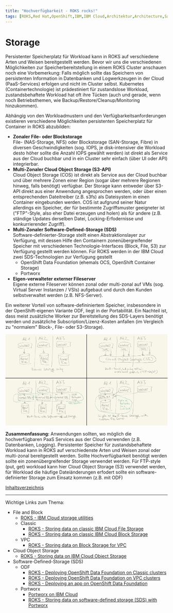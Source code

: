```yaml
---
title: "Hochverfügbarkeit - ROKS rocks!"
tags: [ROKS,Red Hat,OpenShift,IBM,IBM Cloud,Architektur,Architecture,Satellite,Cloud Satellite,Storage,SDS,Cloud Object Storage,S3FS,S3,Block Storage,File Storage,Software-defined Storage,Availabilty Zone,Hochverfügbarkeit,IBM Cloud Satellite]
---
```


# Storage

Persistenter Speicherplatz für Workload kann in ROKS auf verschiedene Arten und Weisen bereitgestellt werden. Bevor wir uns die verschiedenen Möglichkeiten zur Speicherbereitstellung in einem ROKS Cluster anschauen noch eine Vorbemerkung: Falls möglich sollte das Speichern von persistenten Information in Datenbanken und Logwerkzeugen in der Cloud (PaaS-Services) erfolgen und nicht im Cluster selbst. Kubernetes (Containertechnologie) ist prädestiniert für zustandslose Workload, zustandsbehaftete Workload hat oft ihre Tücken (auch und gerade, wenn noch Betriebsthemen, wie Backup/Restore/Cleanup/Monitoring hinzukommen).

Abhängig von den Workloadmustern und den Verfügbarkeitsanforderungen existieren verschiedene Möglichkeiten persistenten Speicherplatz für Container in ROKS abzubilden:
- **Zonaler File- oder Blockstorage**<br/>
  File- (NAS-Storage, NFS) oder Blockstorage (SAN-Storage, Fibre) in diversen Geschwindigkeiten (sog. IOPS, je disk-intensiver die Workload desto höher sollte die Anzahl IOPS gewählt werden) ist direkt als Service aus der Cloud buchbar und in ein Cluster sehr einfach (über UI oder API) integrierbar.
- **Multi-Zonaler Cloud Object Storage (S3-API)**<br/>
  Cloud Object Storage (COS) ist direkt als Service aus der Cloud buchbar und über mehrere Zonen einer Region (sogar über mehrere Regionen hinweg, falls benötigt) verfügbar. Der Storage kann entweder über S3-API direkt aus einer Anwendung angesprochen werden, oder über einen entsprechenden Dateitreiber (z.B. s3fs) als Dateisystem in einen Container eingebunden werden. COS ist aufgrund seiner Natur allerdings ein Speicher, der für bestimmte Zugriffsmuster geeigneter ist ("FTP"-Style, also eher Datei erzeugen und holen) als für andere (z.B. ständige Updates derselben Datei, Locking-Erfodernisse und konkurrierender Zugriff).
- **Multi-Zonaler Software-Defined-Storage (SDS)**<br>
  Software-definierter-Storage stellt einen Abstraktionslayer zur Verfügung, mit dessen Hilfe den Containern zonenübergreifender Speicher mit verschiedenen Technologie-Interfaces (Block, File, S3) zur Verfügung gestellt werden können. Für ROKS werden in der IBM Cloud zwei SDS-Technologien zur Verfügung gestellt<br/>
  - OpenShift Data Foundation (ehemals OCS, OpenShift Container Storage)
  - Portworx<br/>
- **Eigen-verwalteter externer Fileserver**<br/>
Eigene externe Fileserver können zonal oder multi-zonal auf VMs (sog. Virtual Server Instanzen / VSIs) aufgebaut und durch den Kunden selbstverwaltet werden (z.B. NFS-Server).

Ein weiterer Vorteil von software-defininiertem Speicher, insbesondere in der OpenShift-eigenen Variante ODF, liegt in der Portabilität. Ein Nachteil ist, dass meist zusätzliche Worker zur Bereitstellung des SDS-Layers benötigt werden und zusätzliche Subscription/Lizenz-Kosten anfallen (im Vergleich zu "normalem" Block-, File- oder S3-Storage).

![ROKS Storageoptionen](./images/roksstorage.jpg)

**Zusammenfassung:** Anwendungen sollten, wo möglich die hochverfügbaren PaaS Services aus der Cloud verwenden (z.B. Datenbanken, Logging). Persistenter Speicher für zustandsbehaftete Workload kann in ROKS auf verschiedenste Arten und Weisen zonal oder multi-zonal bereitgestellt werden. Sollte Hochverfügbarkeit benötigt werden sollte ein zonenübergreifender Storage verwendet werden. Für FTP-style (put, get) workload kann hier Cloud Object Storage (S3) verwendet werden, für Workload die häufige Dateiänderungen erfodert sollte ein software-definierter Storage zum Einsatz kommen (z.B. mit ODF)

[Inhaltsverzeichnis](./README.md) 

<hr/>

Wichtige Links zum Thema:
- File and Block
  - [ROKS - IBM Cloud storage utilities](https://cloud.ibm.com/docs/openshift?topic=openshift-utilities)
  - Classic
    - [ROKS - Storing data on classic IBM Cloud File Storage](https://cloud.ibm.com/docs/openshift?topic=openshift-file_storage)
    - [ROKS - Storing data on classic IBM Cloud Block Storage](https://cloud.ibm.com/docs/openshift?topic=openshift-block_storage)
  - VPC
    - [ROKS - Storing data on Block Storage for VPC](https://cloud.ibm.com/docs/openshift?topic=openshift-vpc-block)
- Cloud Object Storage
  - [ROKS - Storing data on IBM Cloud Object Storage](https://cloud.ibm.com/docs/openshift?topic=openshift-object_storage)
- Software-Defined-Storage (SDS)
  - ODF
    - [ROKS - Deploying OpenShift Data Foundation on Classic clusters](https://cloud.ibm.com/docs/openshift?topic=openshift-deploy-odf-classic) 
    - [ROKS - Deploying OpenShift Data Foundation on VPC clusters](https://cloud.ibm.com/docs/openshift?topic=openshift-deploy-odf-vpc) 
    - [ROKS - Deploying an app on OpenShift Data Foundation](https://cloud.ibm.com/docs/openshift?topic=openshift-odf-deploy-app)
  - Portworx
    - [Portworx on IBM Cloud](https://docs.portworx.com/portworx-install-with-kubernetes/cloud/ibm/)
    - [ROKS - Storing data on software-defined storage (SDS) with Portworx](https://cloud.ibm.com/docs/openshift?topic=openshift-portworx)
 
 
